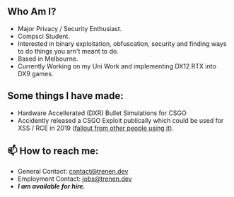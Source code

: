 ## Who Am I?
- Major Privacy / Security Enthusiast.
- Compsci Student.
- Interested in binary exploitation, obfuscation, security and finding ways to do things you arn't meant to do.
- Based in Melbourne.
- Currently Working on my Uni Work and implementing DX12 RTX into DX9 games.

## Some things I have made:
- Hardware Accellerated (DXR) Bullet Simulations for CSGO
- Accidently released a CSGO Exploit publically which could be used for XSS / RCE in 2019 ([fallout from other people using it](https://www.youtube.com/watch?v=OUsdPtLx058)).

## 📫 How to reach me: 
- General Contact: contact@trenen.dev
- Employment Contact: jobs@trenen.dev
- ***I am available for hire.***
